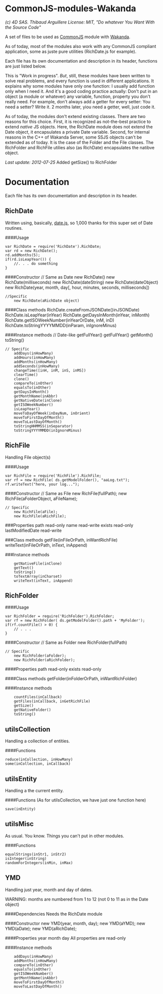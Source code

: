﻿# CommonJS-modules-Wakanda

_(c) 4D SAS. Thibaud Arguillere_
_License: MIT, "Do whatever You Want With the Source Code"_

A set of files to be used as [CommonJS](http://www.commonjs.org/) module with [Wakanda](http://www.wakanda.org).

As of today, most of the modules also work with any CommonJS compliant application, some as juste pure utilities (RichDate.js for example).

Each file has its own documentation and description in its header, functions are just listed below.

This is "Work in progress". _But_, still, these modules have been written to solve real problems, and every function is used in different applications. It explains why some modules have only one function: I usually add function only when I need it. And it's a good coding practice actually: Don't put in an object (a module or whatever) any variable, function, property you don't really need. For example, don't always add a getter for every setter: You need a setter? Write it. 2 months later, yiou need a getter, well, just code it.

As of today, the modules don't extend existing classes. There are two reasons for this choice. First, it is recognized as not-the-best practice to extend _native_ JS objects. Here, the RichDate module does not extend the Date object, it encapsulates a private Date variable. Second, for internal reasons in the C++ of Wakanda Server, some SSJS objects can't be extended as of today. It is the case of the Folder and the File classes. The RichFolder and RichFile utilies also (as RichDate) encapsulates the natibve object.


_Last update: 2012-07-25_
	Added getSize() to RichFolder

# Documentation

Each file has its own documentation and description in its header.

## RichDate
	
Written using, basically, [date.js](http://www.datejs.com), so 1,000 thanks for this super set of Date routines.

####Usage

    var RichDate = require('RichDate').RichDate;
    var rd = new RichDate();
    rd.addMonths(5);
    if(rd.isLeapYear()) {
        //. . . do something
    }

####Constructor
    // Same as Date
        new RichDate()
        new RichDate(milliseconds)
        new RichDate(dateString)
        new RichDate(dateObject)
        new RichDate(year, month, day[, hour, minutes, seconds, milliseconds])
    
    //Specific
        new RichDate(aRichDate object)

####Class methods
        RichDate.createFromJSONDate()inJSONDate)
        RichDate.isLeapYear(inYear)
        RichDate.getDaysInMonth(inYear, inMonth)
        RichDate.getISOWeekNumber(inYearOrDate, inM, inD)
        RichDate.toStringYYYYMMDD(inParam, inIgnoreMinus)

####Instance methods
    // Date-like
        getFullYear()
        getFullYear()
        getMonth()
        toString()
    
    // Specific
        addDays(inHowMany)
        addHours(inHowMany)
        addMonths(inHowMany)
        addSeconds(inHowMany)
        changeTime([inH, inM, inS, inMS])
        clearTime()
        clone()
        compareTo(inOther)
        equalsTo(inOther)
        getDaysInMonth()
        getMonthName(inAbbr)
        getNativeDate(inClone)
        getISOWeekNumber()
        isLeapYear()
        moveToDayOfWeek(inDayNum, inOrient)
        moveToFirstDayOfMonth()
        moveToLastDayOfMonth()
        toStringHHMMSS(inSeparator)
        toStringYYYYMMDD(inIgnoreMinus)

## RichFile

Handling File object(s)

####Usage

    var RichFile = require('RichFile').RichFile;
    var rf = new RichFile( ds.getModelFolder(), "aaLog.txt");
    rf.writeText("here, your log...");

####Constructor
    // Same as File
        new RichFile(fullPath);
        new RichFile(aFolderObject, aFileName);

    // Specific
        new RichFile(aFile);
        new RichFile(aRichFile);

###Properties
        path
            read-only
        name
            read-write
        exists
            read-only
        lastModifiedDate
            read-write

###Class methods
        getFile(inFileOrPath, inWantRichFile)
        writeText(inFileOrPath, inText, inAppend)

###Instance methods

        getNativeFile(inClone)
        getText()
        toString()
        toTextArray(inCharset)
        writeText(inText, inAppend)

## RichFolder

####Usage

    var RichFolder = require('RichFolder').RichFolder;
    var rf = new RichFolder( ds.getModelFolder().path + 'MyFolder');
    if(rf.countFile() > 0) {
        // . . .
    }

####Constructor
    // Same as Folder
        new RichFolder(fullPath)

    // Specific
        new RichFolder(aFolder);
        new RichFolder(aRichFolder);

####Properties
        path
            read-only
        exists
            read-only

####Class methods
        getFolder(inFolderOrPath, inWantRichFolder)

####Instance methods

        countFiles(inCallback)
        getFiles(inCallback, inGetRichFile)
        getSize()
        getNativeFolder()
        toString()
        

## utilsCollection

Handling a collection of entities.

####Functions

    reduce(inCollection, inHowMany)
    some(inCollection, inCallback)

## utilsEntity

Handling a the current entity.

####Functions
(As for utilsCollection, we have just one function here)

    save(inEntity)

## utilsMisc
As usual. You know. Things you can't put in other modules.

####Functions

    equalStrings(inStr1, inStr2)
    isInteger(inString)
    randomForIntegers(inMin, inMax)

## YMD
Handling just year, month and day of dates.

WARNING: months are numbered from 1 to 12 (not 0 to 11 as in the Date object)

####Dependencies
Needs the RichDate module

####Constructor
        new YMD(year, month, day);
        new YMD(aYMD);
        new YMD(aDate);
        new YMD(aRichDate);

####Properties
        year
        month
        day
            All properties are read-only

####Instance methods

        addDays(inHowMany)
        addMonths(inHowMany)
        compareTo(inOther)
        equalsTo(inOther)
        getISOWeekNumber()
        getMonthName(inAbbr)
        moveToFirstDayOfMonth()
        moveToLastDayOfMonth()
